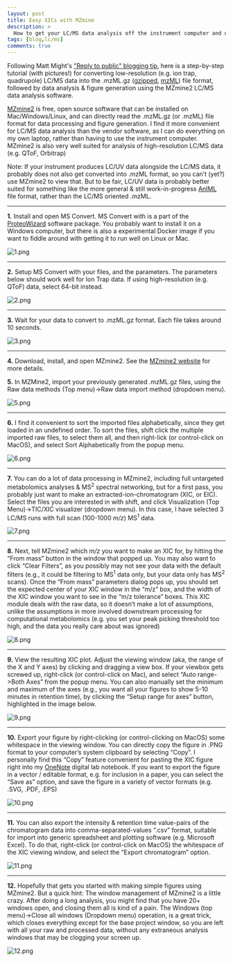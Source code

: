 ```yaml
---
layout: post
title: Easy XICs with MZmine
description: >
  How to get your LC/MS data analysis off the instrument computer and onto your laptop
tags: [blog,lc/ms]
comments: true
---
```


Following Matt Might's ["Reply to public" blogging tip](http://matt.might.net/articles/how-to-blog-as-an-academic/), here is a step-by-step tutorial (with pictures!) for converting low-resolution (e.g. ion trap, quadrupole) LC/MS data into the .mzML.gz ([gzipped](https://en.wikipedia.org/wiki/Gzip), [mzML](https://en.wikipedia.org/wiki/Mass_spectrometry_data_format#mzML)) file format, followed by data analysis & figure generation using the MZmine2 LC/MS data analysis software. 

[MZmine2](http://mzmine.github.io/) is free, open source software that can be installed on Mac/Windows/Linux, and can directly read the .mzML.gz (or .mzML) file format for data processing and figure generation.   I find it more convenient for LC/MS data analysis than the vendor software, as I can do everything on my own laptop, rather than having to use the instrument computer. MZmine2 is also very well suited for analysis of high-resolution LC/MS data (e.g. QToF, Orbitrap) 

Note: If your instrument produces LC/UV data alongside the LC/MS data, it probably does not also get converted into .mzML format, so you can’t (yet?) use MZmine2 to view that.  But to be fair, LC/UV data is probably better suited for something like the more general & still work-in-progress [AnIML](http://www.animl.org) file format, rather than the LC/MS oriented .mzML.

---

**1.** Install and open MS Convert. MS Convert with is a part of the [ProteoWizard](http://proteowizard.sourceforge.net) software package. You probably want to install it on a Windows computer, but there is also a experimental Docker image if you want to fiddle around with getting it to run well on Linux or Mac.

![1.png](/images/MZmine_XIC_post/1.png)

---

**2.** Setup MS Convert with your files, and the parameters.  The parameters below should work well for Ion Trap data.  If using high-resolution (e.g. QToF) data, select 64-bit instead.

![2.png](/images/MZmine_XIC_post/2.png)

---

**3.** Wait for your data to convert to .mzML.gz format.  Each file takes around 10 seconds.

![3.png](/images/MZmine_XIC_post/3.png)

---
**4.** Download, install, and open MZmine2.  See the [MZmine2 website](http://mzmine.github.io) for more details.

**5.** In MZMine2, import your previously generated .mzML.gz files, using the Raw data methods (Top menu)->Raw data import method (dropdown menu).

![5.png](/images/MZmine_XIC_post/5.png)

---

**6.** I find it convenient to sort the imported files alphabetically, since they get loaded in an undefined order.  To sort the files, shift click the multiple imported raw files, to select them all, and then right-lick (or control-click on MacOS), and select Sort Alphabetically from the popup menu.

![6.png](/images/MZmine_XIC_post/6.png)

---

**7.** You can do a lot of data processing in MZmine2, including full untargeted metabolomics analyses & MS<sup>2</sup> spectral networking, but for a first pass, you probably just want to make an extracted-ion-chromatogram (XIC, or EIC).  Select the files you are interested in with shift, and click Visualization (Top Menu)->TIC/XIC visualizer (dropdown menu).  In this case, I have selected 3 LC/MS runs with full scan (100-1000 <i>m/z</i>) MS<sup>1</sup> data.

![7.png](/images/MZmine_XIC_post/7.png)

---

**8.** Next, tell MZmine2 which <i>m/z</i> you want to make an XIC for, by hitting the “From mass” button in the window that popped up.  You may also want to click “Clear Filters”, as you possibly may not see your data with the default filters (e.g., it could be filtering to MS<sup>1</sup> data only, but your data only has MS<sup>2</sup> scans). Once the “From mass” parameters dialog pops up, you should set the expected center of your XIC window in the “m/z” box, and the width of the XIC window you want to see in the “m/z tolerance” boxes.  This XIC module deals with the raw data, so it doesn’t make a lot of assumptions, unlike the assumptions in more involved downstream processing for computational metabolomics (e.g. you set your peak picking threshold too high, and the data you really care about was ignored)

![8.png](/images/MZmine_XIC_post/8.png)

---

**9.** View the resulting XIC plot.  Adjust the viewing window (aka, the range of the X and Y axes) by clicking and dragging a view box.  If your viewbox gets screwed up, right-click (or control-click on Mac), and select “Auto range->Both Axes” from the popup menu.  You can also manually set the minimum and maximum of the axes (e.g., you want all your figures to show 5-10 minutes in retention time), by clicking the “Setup range for axes” button, highlighted in the image below.

![9.png](/images/MZmine_XIC_post/9.png)

---

**10.** Export your figure by right-clicking (or control-clicking on MacOS) some whitespace in the viewing window.  You can directly copy the figure in .PNG format to your computer’s system clipboard by selecting “Copy”.  I personally find this “Copy” feature convenient for pasting the XIC figure right into my [OneNote](http://www.onenote.com) digital lab notebook.  If you want to export the figure in a vector / editable format, e.g. for inclusion in a paper, you can select the “Save as” option, and save the figure in a variety of vector formats (e.g. .SVG, .PDF, .EPS)

![10.png](/images/MZmine_XIC_post/10.png)

---

**11.** You can also export the intensity & retention time value-pairs of the chromatogram data into comma-separated-values “.csv” format, suitable for import into generic spreadsheet and plotting software (e.g. Microsoft Excel).  To do that, right-click (or control-click on MacOS) the whitespace of the XIC viewing window, and select the “Export chromatogram” option.

![11.png](/images/MZmine_XIC_post/11.png)

---

**12.** Hopefully that gets you started with making simple figures using MZmine2.  But a quick hint: The window management of MZmine2 is a little crazy.  After doing a long analysis, you might find that you have 20+ windows open, and closing them all is kind of a pain.  The Windows (top menu)->Close all windows (Dropdown menu) operation, is a great trick, which closes everything except for the base project window, so you are left with all your raw and processed data, without any extraneous analysis windows that may be clogging your screen up.

![12.png](/images/MZmine_XIC_post/12.png)
